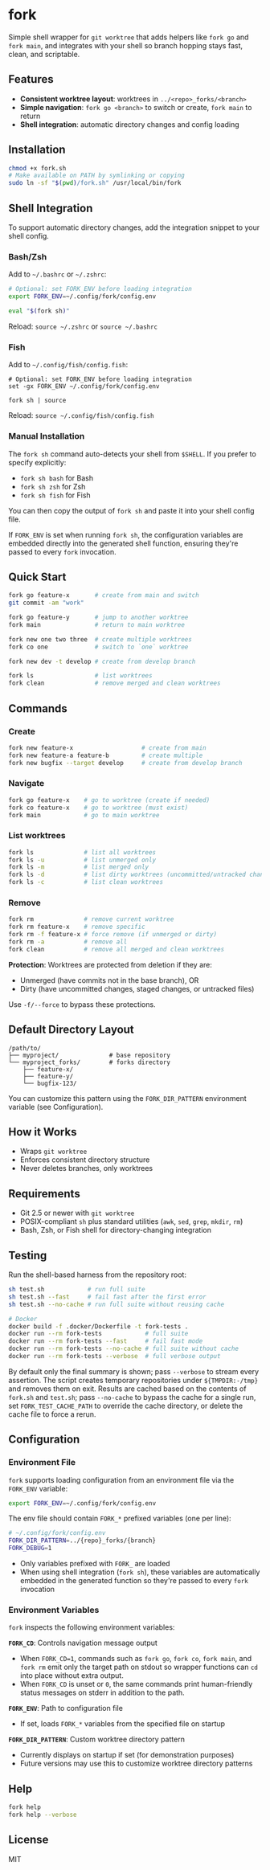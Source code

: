 # fork

Simple shell wrapper for `git worktree` that adds helpers like `fork go` and
`fork main`, and integrates with your shell so branch hopping stays fast, clean,
and scriptable.

## Features

- **Consistent worktree layout**: worktrees in `../<repo>_forks/<branch>`
- **Simple navigation**: `fork go <branch>` to switch or create, `fork main` to return
- **Shell integration**: automatic directory changes and config loading

## Installation

```bash
chmod +x fork.sh
# Make available on PATH by symlinking or copying
sudo ln -sf "$(pwd)/fork.sh" /usr/local/bin/fork
```

## Shell Integration

To support automatic directory changes, add the integration snippet to your shell config.

### Bash/Zsh

Add to `~/.bashrc` or `~/.zshrc`:

```bash
# Optional: set FORK_ENV before loading integration
export FORK_ENV=~/.config/fork/config.env

eval "$(fork sh)"
```

Reload: `source ~/.zshrc` or `source ~/.bashrc`

### Fish

Add to `~/.config/fish/config.fish`:

```fish
# Optional: set FORK_ENV before loading integration
set -gx FORK_ENV ~/.config/fork/config.env

fork sh | source
```

Reload: `source ~/.config/fish/config.fish`

### Manual Installation

The `fork sh` command auto-detects your shell from `$SHELL`. If you prefer to specify explicitly:

- `fork sh bash` for Bash
- `fork sh zsh` for Zsh
- `fork sh fish` for Fish

You can then copy the output of `fork sh` and paste it into your shell config file.

If `FORK_ENV` is set when running `fork sh`, the configuration variables are
embedded directly into the generated shell function, ensuring they're passed to
every `fork` invocation.

## Quick Start

```bash
fork go feature-x       # create from main and switch
git commit -am "work"

fork go feature-y       # jump to another worktree
fork main               # return to main worktree

fork new one two three  # create multiple worktrees
fork co one             # switch to `one` worktree

fork new dev -t develop # create from develop branch

fork ls                 # list worktrees
fork clean              # remove merged and clean worktrees
```

## Commands

### Create

```bash
fork new feature-x                   # create from main
fork new feature-a feature-b         # create multiple
fork new bugfix --target develop     # create from develop branch
```

### Navigate

```bash
fork go feature-x    # go to worktree (create if needed)
fork co feature-x    # go to worktree (must exist)
fork main            # go to main worktree
```

### List worktrees

```bash
fork ls              # list all worktrees
fork ls -u           # list unmerged only
fork ls -m           # list merged only
fork ls -d           # list dirty worktrees (uncommitted/untracked changes)
fork ls -c           # list clean worktrees
```

### Remove

```bash
fork rm              # remove current worktree
fork rm feature-x    # remove specific
fork rm -f feature-x # force remove (if unmerged or dirty)
fork rm -a           # remove all
fork clean           # remove all merged and clean worktrees
```

**Protection**: Worktrees are protected from deletion if they are:

- Unmerged (have commits not in the base branch), OR
- Dirty (have uncommitted changes, staged changes, or untracked files)

Use `-f/--force` to bypass these protections.

## Default Directory Layout

```
/path/to/
├── myproject/              # base repository
└── myproject_forks/        # forks directory
    ├── feature-x/
    ├── feature-y/
    └── bugfix-123/
```

You can customize this pattern using the `FORK_DIR_PATTERN` environment variable
(see Configuration).

## How it Works

- Wraps `git worktree`
- Enforces consistent directory structure
- Never deletes branches, only worktrees

## Requirements

- Git 2.5 or newer with `git worktree`
- POSIX-compliant `sh` plus standard utilities (`awk`, `sed`, `grep`, `mkdir`, `rm`)
- Bash, Zsh, or Fish shell for directory-changing integration

## Testing

Run the shell-based harness from the repository root:

```bash
sh test.sh            # run full suite
sh test.sh --fast     # fail fast after the first error
sh test.sh --no-cache # run full suite without reusing cache

# Docker
docker build -f .docker/Dockerfile -t fork-tests .
docker run --rm fork-tests            # full suite
docker run --rm fork-tests --fast     # fail fast mode
docker run --rm fork-tests --no-cache # full suite without cache
docker run --rm fork-tests --verbose  # full verbose output
```

By default only the final summary is shown; pass `--verbose` to stream every assertion. The script creates temporary repositories under `${TMPDIR:-/tmp}` and removes them on exit. Results are cached based on the contents of `fork.sh` and `test.sh`; pass `--no-cache` to bypass the cache for a single run, set `FORK_TEST_CACHE_PATH` to override the cache directory, or delete the cache file to force a rerun.

## Configuration

### Environment File

`fork` supports loading configuration from an environment file via the `FORK_ENV` variable:

```bash
export FORK_ENV=~/.config/fork/config.env
```

The env file should contain `FORK_*` prefixed variables (one per line):

```bash
# ~/.config/fork/config.env
FORK_DIR_PATTERN=../{repo}_forks/{branch}
FORK_DEBUG=1
```

- Only variables prefixed with `FORK_` are loaded
- When using shell integration (`fork sh`), these variables are automatically
  embedded in the generated function so they're passed to every `fork` invocation

### Environment Variables

`fork` inspects the following environment variables:

**`FORK_CD`**: Controls navigation message output

- When `FORK_CD=1`, commands such as `fork go`, `fork co`, `fork main`, and `fork rm` emit only the target path on stdout so wrapper functions can `cd` into place without extra output.
- When `FORK_CD` is unset or `0`, the same commands print human-friendly status messages on stderr in addition to the path.

**`FORK_ENV`**: Path to configuration file

- If set, loads `FORK_*` variables from the specified file on startup

**`FORK_DIR_PATTERN`**: Custom worktree directory pattern

- Currently displays on startup if set (for demonstration purposes)
- Future versions may use this to customize worktree directory patterns

## Help

```bash
fork help
fork help --verbose
```

## License

MIT

